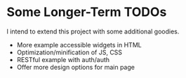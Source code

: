 # Some Longer-Term TODOs

I intend to extend this project with some additional goodies.

- More example accessible widgets in HTML
- Optimization/minification of JS, CSS
- RESTful example with auth/auth
- Offer more design options for main page